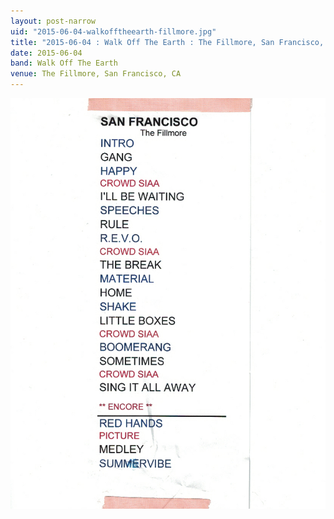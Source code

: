 ```yaml
---
layout: post-narrow
uid: "2015-06-04-walkofftheearth-fillmore.jpg"
title: "2015-06-04 : Walk Off The Earth : The Fillmore, San Francisco, CA"
date: 2015-06-04
band: Walk Off The Earth
venue: The Fillmore, San Francisco, CA
---
```


<div class="showcase">
  <img src="/img/2015/06/20150604-WalkOffTheEarth-Fillmore.jpg" alt="2015-06-04-walkofftheearth-fillmore.jpg">
</div>
